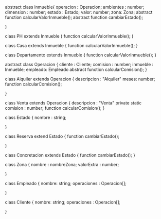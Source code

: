abstract class Inmueble{
    operacion : Operacion;
    ambientes : number;
    dimension : number;
    estado : Estado;
    valor: number;
    zona: Zona;
    abstract function calcularValorInmueble();
    abstract function cambiarEstado();

}

class PH extends Inmueble {
    function calcularValorInmueble();
}

class Casa extends Inmueble {
    function calcularValorInmueble();
}

class Departamento extends Inmueble {
    function calcularValorInmueble();
}

abstract class Operacion {
    cliente : Cliente;
    comision : number;
    inmueble : Inmueble;
    empleado: Empleado
    abstract function calcularComision();
}

class Alquiler extends Operacion {
    descripcion : "Alquiler"
    meses: number;
    function calcularComision();
    
}

class Venta extends Operacion {
    descripcion : "Venta"
    private static comision : number;
    function calcularComision();
}

class Estado {
    nombre : string;

}

class Reserva extend Estado {
    function cambiarEstado();

}

class Concretacion extends Estado {
    function cambiarEstado();
}

class Zona {
    nombre : nombreZona;
    valorExtra : number;

}

class Empleado {
    nombre: string;
    operaciones : Operacion[];
    
}

class Cliente {
    nombre: string;
    operaciones : Operacion[];

}